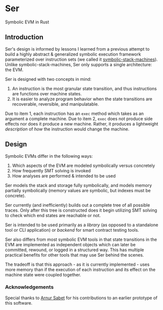 # Ser

Symbolic EVM in Rust


## Introduction
Ser's design is informed by lessons I learned from a previous attempt to build a highly abstract & generalized symbolic execution framework parameterized over instruction sets (we called it [symbolic-stack-machines](https://github.com/WilfredTA/symbolic-stack-machines)). Unlike symbolic-stack-machines, Ser only supports a single architecture: the EVM.
 

Ser is designed with two concepts in mind:
1. An instruction is the most granular state transition, and thus instructions are functions over machine states.
2. It is easier to analyze program behavior when the state transitions are recoverable, reversible, and manipulatable.

Due to item 1, each instruction has an `exec` method which takes as an argument a complete machine. Due to item 2, `exec` does not produce side effects nor does it produce a new machine. Rather, it produces a lightweight *description* of *how* the instruction would change the machine.



## Design

Symbolic EVMs differ in the following ways:
1. Which aspects of the EVM are modeled symbolically versus concretely
2. How frequently SMT solving is invoked 
3. How analyses are performed & intended to be used

Ser models the stack and storage fully symbolically, and models memory partially symbolically (memory values are symbolic, but indexes must be concrete).

Ser currently (and inefficiently) builds out a complete tree of all possible traces. Only after this tree is constructed does it begin utilizing SMT solving to check which end states are reachable or not.

Ser is intended to be used primarily as a *library* (as opposed to a standalone tool or CLI application) or *backend* for smart contract testing tools.

Ser also differs from most symbolic EVM tools in that state transitions in the EVM are implemented as independent objects which can later be committed, rewound, or logged in a structured way. This has multiple practical benefits for other tools that may use Ser behind the scenes. 

The tradeoff is that this approach - as it is currently implemented - uses more memory than if the execution of each instruction and its effect on the machine state were coupled together.



### Acknowledgements

Special thanks to [Arnur Sabet](https://github.com/arnursabet) for his contributions to an earlier prototype of this software.
